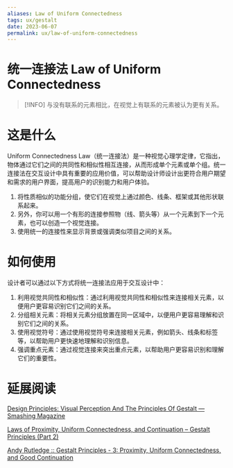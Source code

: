 ```yaml
---
aliases: Law of Uniform Connectedness
tags: ux/gestalt
date: 2023-06-07
permalink: ux/law-of-uniform-connectedness
---
```

# 统一连接法 Law of Uniform Connectedness

> [!INFO] 与没有联系的元素相比，在视觉上有联系的元素被认为更有关系。

# 这是什么

Uniform Connectedness Law（统一连接法）是一种视觉心理学定律，它指出，物体通过它们之间的共同性和相似性相互连接，从而形成单个元素或单个组。统一连接法在交互设计中具有重要的应用价值，可以帮助设计师设计出更符合用户期望和需求的用户界面，提高用户的识别能力和用户体验。

1. 将性质相似的功能分组，使它们在视觉上通过颜色、线条、框架或其他形状联系起来。
2. 另外，你可以用一个有形的连接参照物（线、箭头等）从一个元素到下一个元素，也可以创造一个视觉连接。
3. 使用统一的连接性来显示背景或强调类似项目之间的关系。

# 如何使用

设计者可以通过以下方式将统一连接法应用于交互设计中：

1. 利用视觉共同性和相似性：通过利用视觉共同性和相似性来连接相关元素，以便用户更容易识别它们之间的关系。
2. 分组相关元素：将相关元素分组放置在同一区域中，以便用户更容易理解和识别它们之间的关系。
3. 使用视觉符号：通过使用视觉符号来连接相关元素，例如箭头、线条和标签等，以帮助用户更快速地理解和识别信息。
4. 强调重点元素：通过视觉连接来突出重点元素，以帮助用户更容易识别和理解它们的重要性。

# 延展阅读

[Design Principles: Visual Perception And The Principles Of Gestalt — Smashing Magazine](https://www.smashingmagazine.com/2014/03/design-principles-visual-perception-and-the-principles-of-gestalt/)

[Laws of Proximity, Uniform Connectedness, and Continuation – Gestalt Principles (Part 2)](https://www.interaction-design.org/literature/article/laws-of-proximity-uniform-connectedness-and-continuation-gestalt-principles-2)

[Andy Rutledge :: Gestalt Principles - 3: Proximity, Uniform Connectedness, and Good Continuation](http://www.andyrutledge.com/gestalt-principles-3.html)